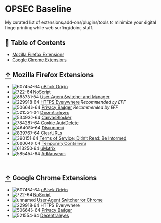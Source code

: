# OPSEC Baseline

My curated list of extensions/add-ons/plugins/tools to minimize your digital fingerprinting while web surfing/doing stuff.


## 📖 Table of Contents

 - [Mozilla Firefox Extensions](#-mozilla-firefox-extensions)
 - [Google Chrome Extensions](#-google-chrome-extensions)


## [↑](#contents) Mozilla Firefox Extensions

* ![607454-64](https://user-images.githubusercontent.com/8462973/121584357-c2feea80-ca07-11eb-8ca5-29576decacd5.png) [uBlock Origin](https://addons.mozilla.org/en-US/firefox/addon/ublock-origin/)
* ![722-64](https://user-images.githubusercontent.com/8462973/121584770-37d22480-ca08-11eb-8c66-ffb09309351e.png) [NoScript](https://addons.mozilla.org/en-US/firefox/addon/noscript/)
* ![853731-64](https://user-images.githubusercontent.com/8462973/121584953-68b25980-ca08-11eb-979f-c2af26d096a8.png) [User-Agent Switcher and Manager](https://addons.mozilla.org/en-US/firefox/addon/user-agent-string-switcher/)
* ![229918-64](https://user-images.githubusercontent.com/8462973/121585481-060d8d80-ca09-11eb-8456-1f21b10031bf.png) [HTTPS Everywhere](https://addons.mozilla.org/en-US/firefox/addon/https-everywhere/) *Recommended by EFF*
* ![506646-64](https://user-images.githubusercontent.com/8462973/121584662-196c2900-ca08-11eb-8047-99db2513612c.png) [Privacy Badger](https://addons.mozilla.org/en-US/firefox/addon/privacy-badger17/) *Recommended by EFF*
* ![521554-64](https://user-images.githubusercontent.com/8462973/121585735-4967fc00-ca09-11eb-9477-b55ed68b74db.png) [Decentraleyes](https://addons.mozilla.org/en-US/firefox/addon/decentraleyes/)
* ![534930-64](https://user-images.githubusercontent.com/8462973/121585925-7e744e80-ca09-11eb-8ef9-80ad76a75ea0.png) [CanvasBlocker](https://addons.mozilla.org/en-US/firefox/addon/canvasblocker/)
* ![784287-64](https://user-images.githubusercontent.com/8462973/121586072-9cda4a00-ca09-11eb-8419-a5454674126f.png) [Cookie AutoDelete](https://addons.mozilla.org/en-US/firefox/addon/cookie-autodelete/)
* ![464050-64](https://user-images.githubusercontent.com/8462973/121586144-b380a100-ca09-11eb-9cc6-ef16d0e387e0.png) [Disconnect](https://addons.mozilla.org/en-US/firefox/addon/disconnect/)
* ![839767-64](https://user-images.githubusercontent.com/8462973/121586212-c98e6180-ca09-11eb-9bae-126b69351243.png) [ClearURLs](https://addons.mozilla.org/en-US/firefox/addon/clearurls/)
* ![390151-64](https://user-images.githubusercontent.com/8462973/121586268-dad76e00-ca09-11eb-85b9-328561dc2b55.png) [Terms of Service; Didn’t Read: Be Informed](https://addons.mozilla.org/en-US/firefox/addon/terms-of-service-didnt-read/)
* ![888648-64](https://user-images.githubusercontent.com/8462973/121586526-2427bd80-ca0a-11eb-9502-5c85eacdf7d5.png) [Temporary Containers](https://addons.mozilla.org/en-US/firefox/addon/temporary-containers/)
* ![613250-64](https://user-images.githubusercontent.com/8462973/121586768-6b15b300-ca0a-11eb-9a17-588ee168c36f.png) [uMatrix](https://addons.mozilla.org/en-US/firefox/addon/umatrix/)
* ![585454-64](https://user-images.githubusercontent.com/8462973/121586853-897bae80-ca0a-11eb-96d7-c0f892e7ddf0.png) [AdNauseam](https://addons.mozilla.org/pt-BR/firefox/addon/adnauseam/)

<br>

## [↑](#contents) Google Chrome Extensions
* ![607454-64](https://user-images.githubusercontent.com/8462973/121584357-c2feea80-ca07-11eb-8ca5-29576decacd5.png) [uBlock Origin](https://chrome.google.com/webstore/detail/ublock-origin/cjpalhdlnbpafiamejdnhcphjbkeiagm)
* ![722-64](https://user-images.githubusercontent.com/8462973/121584770-37d22480-ca08-11eb-8c66-ffb09309351e.png) [NoScript](https://chrome.google.com/webstore/detail/noscript/doojmbjmlfjjnbmnoijecmcbfeoakpjm)
* ![unnamed](https://user-images.githubusercontent.com/8462973/121588845-c648a500-ca0c-11eb-83c1-f6a1c8008180.jpg) [User-Agent Switcher for Chrome](https://chrome.google.com/webstore/detail/user-agent-switcher-for-c/djflhoibgkdhkhhcedjiklpkjnoahfmg)
* ![229918-64](https://user-images.githubusercontent.com/8462973/121585481-060d8d80-ca09-11eb-8456-1f21b10031bf.png) [HTTPS Everywhere](https://chrome.google.com/webstore/detail/https-everywhere/gcbommkclmclpchllfjekcdonpmejbdp)
* ![506646-64](https://user-images.githubusercontent.com/8462973/121584662-196c2900-ca08-11eb-8047-99db2513612c.png) [Privacy Badger](https://chrome.google.com/webstore/detail/privacy-badger/pkehgijcmpdhfbdbbnkijodmdjhbjlgp)
* ![521554-64](https://user-images.githubusercontent.com/8462973/121585735-4967fc00-ca09-11eb-9477-b55ed68b74db.png) [Decentraleyes](https://chrome.google.com/webstore/detail/decentraleyes/ldpochfccmkkmhdbclfhpagapcfdljkj)
